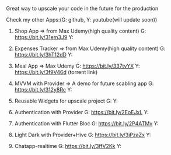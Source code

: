 Great way to upscale your code in the future for the production


Check my other Apps:(G: github, Y: youtube(will update soon))

1. Shop App => from Max Udemy(high quality content)
G: https://bit.ly/31em3J9
Y:

2. Expenses Tracker => from Max Udemy(high quality content)
G: https://bit.ly/3hT12dD
Y:

3. Meal App => Max Udemy
G: https://bit.ly/337tvYX
Y: https://bit.ly/3f9V46d (torrent link)

4. MVVM with Provider => A demo for future scabling app
G: https://bit.ly/312y8Rc
Y:

5. Reusable Widgets for upscale project
G: 
Y:
6. Authentication with Provider
G: https://bit.ly/2EoEJxL
Y:

7. Authentication with Flutter Bloc
G: https://bit.ly/2P4ATMv
Y:
8. Light Dark with Provider+Hive
G: https://bit.ly/3jPzaZx
Y:
9. Chatapp-realtime
G: https://bit.ly/3ffV2Kk
Y:



